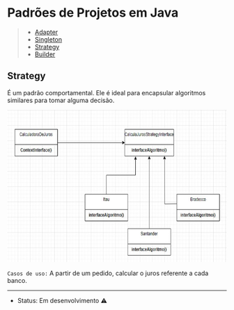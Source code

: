 # Padrões de Projetos em Java
>* [Adapter](#adapter)
>* [Singleton](#singleton)
>* [Strategy](#strategy)
>* [Builder](#builder)

## Strategy
É um padrão comportamental. Ele é ideal para encapsular algoritmos similares para tomar alguma decisão.
<p align="center">
<img src="Strategy/strategyuml.jpg" height="350" width="700" alt="Diagrama UML Strategy"/><br>
</p>

`Casos de uso:` A partir de um pedido, calcular o juros referente a cada banco.
<hr>

* Status: Em desenvolvimento ⚠️
